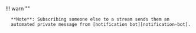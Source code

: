 !!! warn ""

      **Note**: Subscribing someone else to a stream sends them an
      automated private message from [notification bot][notification-bot].

[notification-bot]: /help/configure-notification-bot
